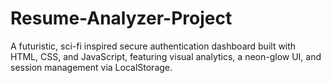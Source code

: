 # Resume-Analyzer-Project
A futuristic, sci-fi inspired secure authentication dashboard built with HTML, CSS, and JavaScript, featuring visual analytics, a neon-glow UI, and session management via LocalStorage.
